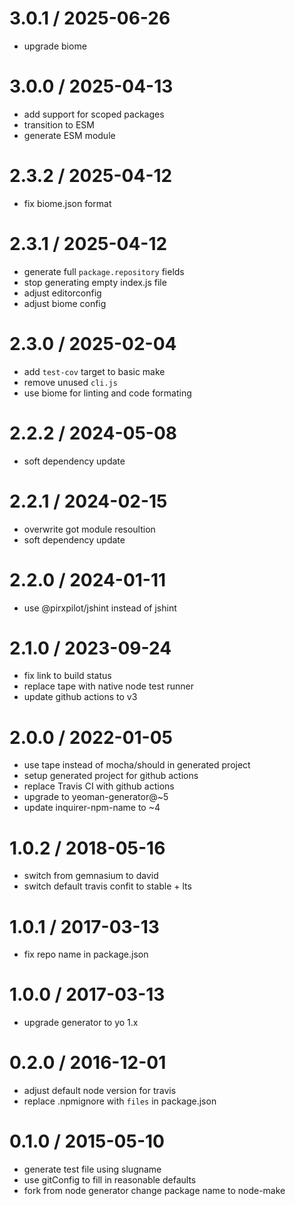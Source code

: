 
3.0.1 / 2025-06-26
==================

 * upgrade biome

3.0.0 / 2025-04-13
==================

 * add support for scoped packages
 * transition to ESM
 * generate ESM module

2.3.2 / 2025-04-12
==================

 * fix biome.json format

2.3.1 / 2025-04-12
==================

 * generate full `package.repository` fields
 * stop generating empty index.js file
 * adjust editorconfig
 * adjust biome config

2.3.0 / 2025-02-04
==================

 * add `test-cov` target to basic make
 * remove unused `cli.js`
 * use biome for linting and code formating

2.2.2 / 2024-05-08
==================

 * soft dependency update

2.2.1 / 2024-02-15
==================

 * overwrite got module resoultion
 * soft dependency update

2.2.0 / 2024-01-11
==================

 * use @pirxpilot/jshint instead of jshint

2.1.0 / 2023-09-24
==================

 * fix link to build status
 * replace tape with native node test runner
 * update github actions to v3

2.0.0 / 2022-01-05
==================

 * use tape instead of mocha/should in generated project
 * setup generated project for github actions
 * replace Travis CI with github actions
 * upgrade to yeoman-generator@~5
 * update inquirer-npm-name to ~4

1.0.2 / 2018-05-16
==================

 * switch from gemnasium to david
 * switch default travis confit to stable + lts

1.0.1 / 2017-03-13
==================

 * fix repo name in package.json

1.0.0 / 2017-03-13
==================

 * upgrade generator to yo 1.x

0.2.0 / 2016-12-01
==================

 * adjust default node version for travis
 * replace .npmignore with `files` in package.json

0.1.0 / 2015-05-10
==================

 * generate test file using slugname
 * use gitConfig to fill in reasonable defaults
 * fork from node generator change package name to node-make
